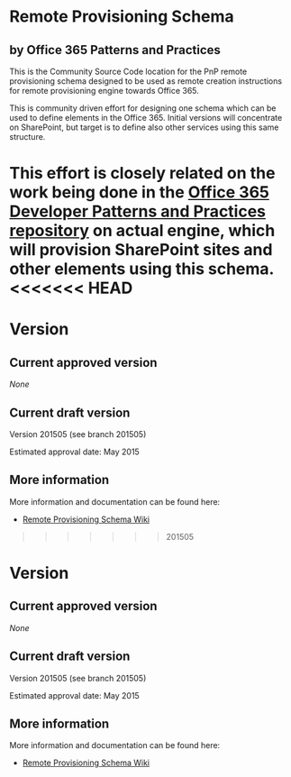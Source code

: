# Remote Provisioning Schema
## by Office 365 Patterns and Practices
This is the Community Source Code location for the PnP remote provisioning schema designed to be used as remote 
creation instructions for remote provisioning engine towards Office 365. 

This is community driven effort for designing one schema which can be used to define elements in the Office 365. 
Initial versions will concentrate on SharePoint, but target is to define also other services using this same structure. 

This effort is closely related on the work being done in the 
[Office 365 Developer Patterns and Practices repository](https://github.com/OfficeDev/PnP) on actual engine, 
which will provision SharePoint sites and other elements using this schema. 
<<<<<<< HEAD
=======

# Version

## Current approved version

_None_

## Current draft version

Version 201505 (see branch 201505)

Estimated approval date: May 2015

## More information
More information and documentation can be found here:

* [Remote Provisioning Schema Wiki](../../wiki)
>>>>>>> 201505

# Version

## Current approved version

_None_

## Current draft version

Version 201505 (see branch 201505)

Estimated approval date: May 2015

## More information
More information and documentation can be found here:

* [Remote Provisioning Schema Wiki](../../wiki)

